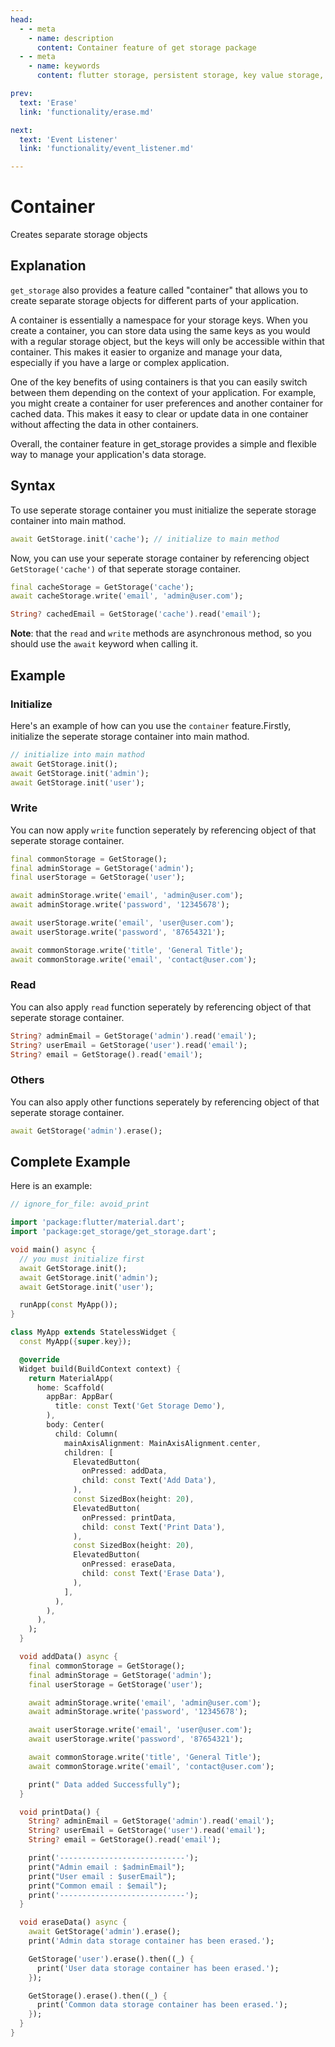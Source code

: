 ```yaml
---
head:
  - - meta
    - name: description
      content: Container feature of get storage package
  - - meta
    - name: keywords
      content: flutter storage, persistent storage, key value storage, local data storage, shared preferences, flutter data caching, flutter state management, flutter local storage , flutter , container , getx

prev:
  text: 'Erase'
  link: 'functionality/erase.md'

next:
  text: 'Event Listener'
  link: 'functionality/event_listener.md'

---
```


# Container

Creates separate storage objects

## Explanation

`get_storage` also provides a feature called "container" that allows you to create separate storage objects for different parts of your application.

A container is essentially a namespace for your storage keys. When you create a container, you can store data using the same keys as you would with a regular storage object, but the keys will only be accessible within that container. This makes it easier to organize and manage your data, especially if you have a large or complex application.

One of the key benefits of using containers is that you can easily switch between them depending on the context of your application. For example, you might create a container for user preferences and another container for cached data. This makes it easy to clear or update data in one container without affecting the data in other containers.

Overall, the container feature in get_storage provides a simple and flexible way to manage your application's data storage.

## Syntax

To use seperate storage container you must initialize the seperate storage container into main mathod.

```dart
await GetStorage.init('cache'); // initialize to main method
```

Now, you can use your seperate storage container by referencing object `GetStorage('cache')` of that seperate storage container.

```dart
final cacheStorage = GetStorage('cache');
await cacheStorage.write('email', 'admin@user.com');
```

```dart
String? cachedEmail = GetStorage('cache').read('email');
```

**Note**: that the `read` and `write` methods are asynchronous method, so you should use the `await` keyword when calling it.

## Example

### Initialize

Here's an example of how can you use the `container` feature.Firstly, initialize the seperate storage container into main mathod.

```dart
// initialize into main mathod
await GetStorage.init();
await GetStorage.init('admin');
await GetStorage.init('user');
```

### Write

You can now apply `write` function seperately by referencing object of that seperate storage container.

```dart
final commonStorage = GetStorage();
final adminStorage = GetStorage('admin');
final userStorage = GetStorage('user');

await adminStorage.write('email', 'admin@user.com');
await adminStorage.write('password', '12345678');

await userStorage.write('email', 'user@user.com');
await userStorage.write('password', '87654321');

await commonStorage.write('title', 'General Title');
await commonStorage.write('email', 'contact@user.com');
```

### Read

You can also apply `read` function seperately by referencing object of that seperate storage container.

```dart
String? adminEmail = GetStorage('admin').read('email');
String? userEmail = GetStorage('user').read('email');
String? email = GetStorage().read('email');
```

### Others

You can also apply other functions seperately by referencing object of that seperate storage container.

```dart
await GetStorage('admin').erase();
```

## Complete Example

Here is an example:

```dart
// ignore_for_file: avoid_print

import 'package:flutter/material.dart';
import 'package:get_storage/get_storage.dart';

void main() async {
  // you must initialize first
  await GetStorage.init();
  await GetStorage.init('admin');
  await GetStorage.init('user');

  runApp(const MyApp());
}

class MyApp extends StatelessWidget {
  const MyApp({super.key});

  @override
  Widget build(BuildContext context) {
    return MaterialApp(
      home: Scaffold(
        appBar: AppBar(
          title: const Text('Get Storage Demo'),
        ),
        body: Center(
          child: Column(
            mainAxisAlignment: MainAxisAlignment.center,
            children: [
              ElevatedButton(
                onPressed: addData,
                child: const Text('Add Data'),
              ),
              const SizedBox(height: 20),
              ElevatedButton(
                onPressed: printData,
                child: const Text('Print Data'),
              ),
              const SizedBox(height: 20),
              ElevatedButton(
                onPressed: eraseData,
                child: const Text('Erase Data'),
              ),
            ],
          ),
        ),
      ),
    );
  }

  void addData() async {
    final commonStorage = GetStorage();
    final adminStorage = GetStorage('admin');
    final userStorage = GetStorage('user');

    await adminStorage.write('email', 'admin@user.com');
    await adminStorage.write('password', '12345678');

    await userStorage.write('email', 'user@user.com');
    await userStorage.write('password', '87654321');

    await commonStorage.write('title', 'General Title');
    await commonStorage.write('email', 'contact@user.com');

    print(" Data added Successfully");
  }

  void printData() {
    String? adminEmail = GetStorage('admin').read('email');
    String? userEmail = GetStorage('user').read('email');
    String? email = GetStorage().read('email');

    print('----------------------------');
    print("Admin email : $adminEmail");
    print("User email : $userEmail");
    print("Common email : $email");
    print('----------------------------');
  }

  void eraseData() async {
    await GetStorage('admin').erase();
    print('Admin data storage container has been erased.');

    GetStorage('user').erase().then((_) {
      print('User data storage container has been erased.');
    });

    GetStorage().erase().then((_) {
      print('Common data storage container has been erased.');
    });
  }
}
```
